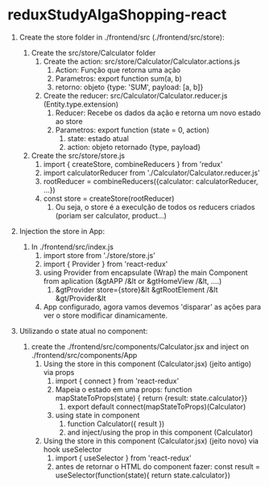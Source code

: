 # reduxStudyAlgaShopping-react


1. Create the store folder in ./frontend/src (./frontend/src/store):
    1. Create the src/store/Calculator folder
        1. Create the action: src/store/Calculator/Calculator.actions.js
            1. Action: Função que retorna uma ação
            2. Parametros: export function sum(a, b)
            3. retorno: objeto {type: 'SUM', payload: [a, b]}    
        2. Create the reducer: src/Calculator/Calculator.reducer.js (Entity.type.extension)
            1. Reducer: Recebe os dados da ação e retorna um novo estado ao store
            2. Parametros: export function (state = 0, action)
                1. state: estado atual
                2. action: objeto retornado {type, payload}
    2. Create the src/store/store.js 
        1. import { createStore, combineReducers } from 'redux'
        2. import calculatorReducer from './Calculator/Calculator.reducer.js'
        3. rootReducer = combineReducers({calculator: calculatorReducer, ...})
        4. const store = createStore(rootReducer)
            1. Ou seja, o store é a execulção de todos os reducers criados (poriam ser calculator, product...)

2. Injection the store in App:
    1. In ./frontend/src/index.js 
        1. import store from './store/store.js'
        2. import { Provider } from 'react-redux'
        3. using Provider from encapsulate (Wrap) the main Component from aplication (&gtAPP /&lt or &gtHomeView /&lt, ....)
            1. &gtProvider store={store}&lt &gtRootElement /&lt &gt/Provider&lt
        4. App configurado, agora vamos devemos 'disparar' as ações para ver o store modificar dinamicamente.

3. Utilizando o state atual no component:
    1. create the ./frontend/src/components/Calculator.jsx and inject on ./frontend/src/components/App
        1. Using the store in this component (Calculator.jsx) (jeito antigo) via props
            1. import { connect } from 'react-redux'
            2. Mapeia o estado em uma props: function mapStateToProps(state) { return {result: state.calculator}}
                1. export default connect(mapStateToProps)(Calculator) 
            3. using state in component
                1. function Calculator({ result })
                2. and inject/using the prop in this component (Calculator)
        2. Using the store in this component (Calculator.jsx) (jeito novo) via hook useSelector
            1. import { useSelector } from 'react-redux'
            2. antes de retornar o HTML do component fazer:
                const result = useSelector(function(state){ return state.calculator})

        


